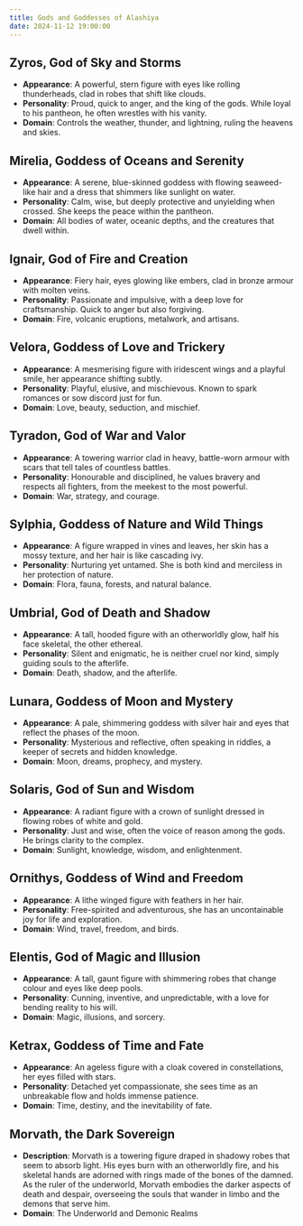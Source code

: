 ```yaml
---
title: Gods and Goddesses of Alashiya
date: 2024-11-12 19:00:00
---
```


## Zyros, God of Sky and Storms

- **Appearance**: A powerful, stern figure with eyes like rolling thunderheads, clad in robes that shift like clouds.
- **Personality**: Proud, quick to anger, and the king of the gods. While loyal to his pantheon, he often wrestles with his vanity.
- **Domain**: Controls the weather, thunder, and lightning, ruling the heavens and skies.

## Mirelia, Goddess of Oceans and Serenity

- **Appearance**: A serene, blue-skinned goddess with flowing seaweed-like hair and a dress that shimmers like sunlight on water.
- **Personality**: Calm, wise, but deeply protective and unyielding when crossed. She keeps the peace within the pantheon.
- **Domain**: All bodies of water, oceanic depths, and the creatures that dwell within.

## Ignair, God of Fire and Creation

- **Appearance**: Fiery hair, eyes glowing like embers, clad in bronze armour with molten veins.
- **Personality**: Passionate and impulsive, with a deep love for craftsmanship. Quick to anger but also forgiving.
- **Domain**: Fire, volcanic eruptions, metalwork, and artisans.


## Velora, Goddess of Love and Trickery

- **Appearance**: A mesmerising figure with iridescent wings and a playful smile, her appearance shifting subtly.
- **Personality**: Playful, elusive, and mischievous. Known to spark romances or sow discord just for fun.
- **Domain**: Love, beauty, seduction, and mischief.

## Tyradon, God of War and Valor

- **Appearance**: A towering warrior clad in heavy, battle-worn armour with scars that tell tales of countless battles.
- **Personality**: Honourable and disciplined, he values bravery and respects all fighters, from the meekest to the most powerful.
- **Domain**: War, strategy, and courage.

## Sylphia, Goddess of Nature and Wild Things

- **Appearance**: A figure wrapped in vines and leaves, her skin has a mossy texture, and her hair is like cascading ivy.
- **Personality**: Nurturing yet untamed. She is both kind and merciless in her protection of nature.
- **Domain**: Flora, fauna, forests, and natural balance.


## Umbrial, God of Death and Shadow

- **Appearance**: A tall, hooded figure with an otherworldly glow, half his face skeletal, the other ethereal.
- **Personality**: Silent and enigmatic, he is neither cruel nor kind, simply guiding souls to the afterlife.
- **Domain**: Death, shadow, and the afterlife.


## Lunara, Goddess of Moon and Mystery

- **Appearance**: A pale, shimmering goddess with silver hair and eyes that reflect the phases of the moon.
- **Personality**: Mysterious and reflective, often speaking in riddles, a keeper of secrets and hidden knowledge.
- **Domain**: Moon, dreams, prophecy, and mystery.

## Solaris, God of Sun and Wisdom

- **Appearance**: A radiant figure with a crown of sunlight dressed in flowing robes of white and gold.
- **Personality**: Just and wise, often the voice of reason among the gods. He brings clarity to the complex.
- **Domain**: Sunlight, knowledge, wisdom, and enlightenment.

## Ornithys, Goddess of Wind and Freedom

- **Appearance**: A lithe winged figure with feathers in her hair.
- **Personality**: Free-spirited and adventurous, she has an uncontainable joy for life and exploration.
- **Domain**: Wind, travel, freedom, and birds.

## Elentis, God of Magic and Illusion

- **Appearance**: A tall, gaunt figure with shimmering robes that change colour and eyes like deep pools.
- **Personality**: Cunning, inventive, and unpredictable, with a love for bending reality to his will.
- **Domain**: Magic, illusions, and sorcery.


## Ketrax, Goddess of Time and Fate

- **Appearance**: An ageless figure with a cloak covered in constellations, her eyes filled with stars.
- **Personality**: Detached yet compassionate, she sees time as an unbreakable flow and holds immense patience.
- **Domain**: Time, destiny, and the inevitability of fate.

## Morvath, the Dark Sovereign

- **Description**: Morvath is a towering figure draped in shadowy robes that seem to absorb light. His eyes burn with an otherworldly fire, and his skeletal hands are adorned with rings made of the bones of the damned. As the ruler of the underworld, Morvath embodies the darker aspects of death and despair, overseeing the souls that wander in limbo and the demons that serve him.
- **Domain**: The Underworld and Demonic Realms